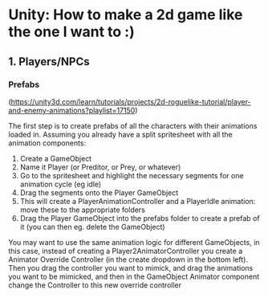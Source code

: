 # Unity: How to make a 2d game like the one I want to :)

## 1. Players/NPCs

### Prefabs

(https://unity3d.com/learn/tutorials/projects/2d-roguelike-tutorial/player-and-enemy-animations?playlist=17150)

The first step is to create prefabs of all the characters with their animations loaded in. Assuming you already have a split spritesheet with all the animation components:
1. Create a GameObject
2. Name it Player (or Preditor, or Prey, or whatever)
3. Go to the spritesheet and highlight the necessary segments for one animation cycle (eg idle)
4. Drag the segments onto the Player GameObject
5. This will create a PlayerAnimationController and a PlayerIdle animation: move these to the appropriate folders
6. Drag the Player GameObject into the prefabs folder to create a prefab of it (you can then eg. delete the GameObject)

You may want to use the same animation logic for different GameObjects, in this case, instead of creating a Player2AnimatorController you create a Animator Override Controller (in the create dropdown in the bottom left). Then you drag the controller you want to mimick, and drag the animations you want to be mimicked, and then in the GameObject Animator component change the Controller to this new override controller